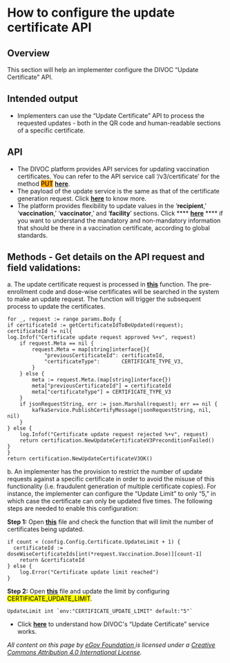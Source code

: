 # How to configure the update certificate API

## Overview

This section will help an implementer configure the DIVOC “Update Certificate” API.

## Intended output&#x20;

* Implementers can use the “Update Certificate” API to process the requested updates - both in the QR code and human-readable sections of a specific certificate.

## API

* The DIVOC platform provides API services for updating vaccination certificates. You can refer to the API service call ‘​/v3​/certificate’ for the method <mark style="background-color:orange;">PUT</mark> [**here**](https://egovernments.github.io/DIVOC/developer-docs/api/admin-api.html#../../india/interfaces/vaccination-api.yaml).
* The payload of the update service is the same as that of the certificate generation request. Click [**here**](https://divoc.egov.org.in/implementing-divoc/certification-and-verification-component/configuring-certificates) to know more.
* The platform provides flexibility to update values in the ‘**recipient**,’ ‘**vaccination**,’ ‘**vaccinator**,’ and ‘**facility**’ sections. Click **** [**here**](../../divocs-verifiable-certificate-features/what-information-goes-into-a-qr-code.md) **** if you want to understand the mandatory and non-mandatory information that should be there in a vaccination certificate, according to global standards.

## Methods - Get details on the API request and field validations:

a. The update certificate request is processed in [**this**](https://github.com/egovernments/DIVOC/blob/main/backend/vaccination\_api/pkg/handler.go#L608) function. The pre-enrollment code and dose-wise certificates will be searched in the system to make an update request. The function will trigger the subsequent process to update the certificates.

```
for _, request := range params.Body {
if certificateId := getCertificateIdToBeUpdated(request); certificateId != nil{
log.Infof("Certificate update request approved %+v", request)
	if request.Meta == nil {
		request.Meta = map[string]interface{}{
			"previousCertificateId": certificateId,
			"certificateType":       CERTIFICATE_TYPE_V3,
		}
	} else {
		meta := request.Meta.(map[string]interface{})
		meta["previousCertificateId"] = certificateId
		meta["certificateType"] = CERTIFICATE_TYPE_V3
	}
	if jsonRequestString, err := json.Marshal(request); err == nil {
		kafkaService.PublishCertifyMessage(jsonRequestString, nil, nil)
	}
} else {
	log.Infof("Certificate update request rejected %+v", request)
	return certification.NewUpdateCertificateV3PreconditionFailed()
}
}
return certification.NewUpdateCertificateV3OK()
```

b. An implementer has the provision to restrict the number of update requests against a specific certificate in order to avoid the misuse of this functionality (i.e. fraudulent generation of multiple certificate copies). For instance, the implementer can configure the “Update Limit” to only “5,” in which case the certificate can only be updated five times. The following steps are needed to enable this configuration:

**Step 1:** Open [**this**](https://github.com/egovernments/DIVOC/blob/main/backend/vaccination\_api/pkg/handler.go#L660) file and check the function that will limit the number of certificates being updated.

```
if count < (config.Config.Certificate.UpdateLimit + 1) {
  certificateId := doseWiseCertificateIds[int(*request.Vaccination.Dose)][count-1]
	return &certificateId
} else {
	log.Error("Certificate update limit reached")
}
```

**Step 2:** Open [**this**](https://github.com/egovernments/DIVOC/blob/main/backend/vaccination\_api/config/config.go#L78) file and update the limit by configuring <mark style="background-color:yellow;">CERTIFICATE\_UPDATE\_LIMIT</mark>.

```
UpdateLimit int `env:"CERTIFICATE_UPDATE_LIMIT" default:"5"`
```

* Click [**here**](../../divocs-verifiable-certificate-features/updating-a-divoc-certificate.md) to understand how DIVOC's “Update Certificate” service works.



_All content on this page by_ [_eGov Foundation_ ](https://egov.org.in)_is licensed under a_ [_Creative Commons Attribution 4.0 International License_](http://creativecommons.org/licenses/by/4.0/)_._
